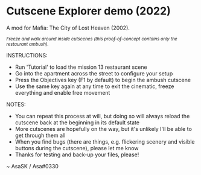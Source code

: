 # Cutscene Explorer demo (2022)
A mod for Mafia: The City of Lost Heaven (2002).

*<sub>Freeze and walk around inside cutscenes (this proof-of-concept contains only the restaurant ambush).</sub>*

INSTRUCTIONS:
- Run 'Tutorial' to load the mission 13 restaurant scene
- Go into the apartment across the street to configure your setup
- Press the Objectives key (F1 by default) to begin the ambush cutscene
- Use the same key again at any time to exit the cinematic, freeze everything and enable free movement

NOTES:
- You can repeat this process at will, but doing so will always reload the cutscene back at the beginning in its default state
- More cutscenes are hopefully on the way, but it's unlikely I'll be able to get through them all
- When you find bugs (there are things, e.g. flickering scenery and visible buttons during the cutscene), please let me know 
- Thanks for testing and back-up your files, please!

~ AsaSK / Asa#0330
